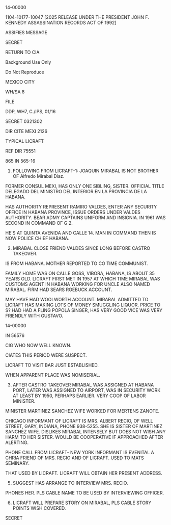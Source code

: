 14-00000

1104-10177-10047 [2025 RELEASE UNDER THE PRESIDENT JOHN F. KENNEDY ASSASSINATION RECORDS ACT OF 1992]

ASSIFIES MESSAGE

SECRET

RETURN TO CIA

Background Use Only

Do Not Reproduce

MEXICO CITY

WH/SA 8

FILE

DDP, WH7, C./IPS, 01/16

SECRET 0321302

DIR CITE MEXI 2126

TYPICAL LICRAFT

REF DIR 75551

865 IN 565-16

1. FOLLOWING FROM LICRAFT-1: JOAQUIN MIRABAL IS NOT BROTHER OF Alfredo Mirabal Diaz.

FORMER CONSUL MEXI, HAS ONLY ONE SIBLING, SISTER. OFFICIAL TITLE DELEGADO DEL MINISTRO DEL INTERIOR EN LA PROVINCIA DE LA HABANA.

HAS AUTHORITY REPRESENT RAMIRO VALDES, ENTER ANY SECURITY OFFICE IN HABANA PROVINCE, ISSUE ORDERS UNDER VALDES AUTHORITY. BEAR ADMY CAPTAINS UNIFORM AND INSIGNIA. IN 1961 WAS SECOND IN COMMAND OF G 2.

HE'S AT QUINTA AVENIDA AND CALLE 14. MAN IN COMMAND THEN IS NOW POLICE CHIEF HABANA.

2. MIRABAL CLOSE FRIEND VALDES SINCE LONG BEFORE CASTRO TAKEOVER.

IS FROM HABANA. MOTHER REPORTED TO CO TIME COMMUNIST.

FAMILY HOME WAS ON CALLE GOSS, VIBORA, HABANA, IS ABOUT 35 YEARS OLD. LICRAFT FIRST MET IN 1957 AT WHICH TIME MIRABAL WAS CUSTOMS AGENT IN HABANA WORKING FOR UNCLE ALSO NAMED MIRABAL. FIRM HAD SEARS ROEBUCK ACCOUNT.

MAY HAVE HAD WOOLWORTH ACCOUNT. MIRABAL ADMITTED TO LICRAFT HAS MAKING LOTS OF MONEY SMUGGLING LIQUOR. PRICE TO S? HAD HAD A FLING POPOLA SINGER, HAS VERY GOOD VICE WAS VERY FRIENDLY WITH GUSTAVO.

14-00000

IN 56576

CIG WHO NOW WELL KNOWN.

CIATES THIS PERIOD WERE SUSPECT.

LICRAFT TO VISIT BAR JUST ESTABLISHED.

WHEN APPARENT PLACE WAS NOMISERIAL.

3. AFTER CASTRO TAKEOVER MIRABAL WAS ASSIGNED AT HABANA PORT, LATER WAS ASSIGNED TO AIRPORT, WAS IN SECURITY WORK AT LEAST BY 1950, PERHAPS EARLIER. VERY COOP OF LABOR MINISTER.

MINISTER MARTINEZ SANCHEZ WIFE WORKED FOR MERTENS ZANOTE.

CHICAGO INFORMANT OF LICRAFT IS MRS. ALBERT RECIO, OF WELL STREET, GARY, INDIANA, PHONE 938-5255. SHE IS SISTER OF MARTINEZ SANCHEZ WIFE. DISLIKES MIRABAL INTENSELY BUT DOES NOT WISH ANY HARM TO HER SISTER. WOULD BE COOPERATIVE IF APPROACHED AFTER ALERTING.

PHONE CALL FROM LICRAFT- NEW YORK INFORMANT IS EVENITAL A CHRIA FRIEND OF MRS. RECIO AND OF LICRAFT. USED TO MATS SEMINARY.

THAT USED BY LICRAFT. LICRAFT WILL OBTAIN HER PRESENT ADDRESS.

5. SUGGEST HAS ARRANGE TO INTERVIEW MRS. RECIO.

PHONES HER. PLS CABLE NAME TO BE USED BY INTERVIEWING OFFICER.

6. LICRAFT WILL PREPARE STORY ON MIRABAL, PLS CABLE STORY POINTS WISH COVERED.

SECRET
